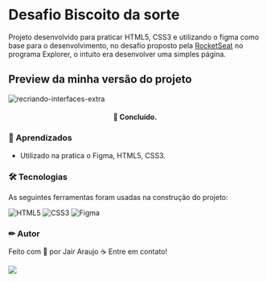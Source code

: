 # Desafio Biscoito da sorte

Projeto desenvolvido para praticar HTML5, CSS3 e utilizando o figma como base para o desenvolvimento, no desafio proposto pela [RocketSeat](https://www.rocketseat.com.br/) no programa Explorer, o intuito era desenvolver uma simples página.

## Preview da minha versão do projeto

 ![recriando-interfaces-extra](https://user-images.githubusercontent.com/71511942/219260456-fa3fb1bb-292d-438d-8355-4db5975d78bf.png)


<h4 align="center"> 
🚀 Concluído.
</h4>

### 📕 Aprendizados

- Utilizado na pratica o Figma, HTML5, CSS3.

### 🛠 Tecnologias

As seguintes ferramentas foram usadas na construção do projeto:

![HTML5](https://img.shields.io/badge/html5-%23E34F26.svg?style=for-the-badge&logo=html5&logoColor=white)
![CSS3](https://img.shields.io/badge/css3-%231572B6.svg?style=for-the-badge&logo=css3&logoColor=white)
![Figma](https://img.shields.io/badge/figma-%23F24E1E.svg?style=for-the-badge&logo=figma&logoColor=white)

### ✏ Autor

Feito com 💜 por Jair Araujo ☕ Entre em contato!

[<img src="https://img.shields.io/badge/linkedin-%230077B5.svg?&style=for-the-badge&logo=linkedin&logoColor=white" />](https://www.linkedin.com/in/jairaraujo/)
